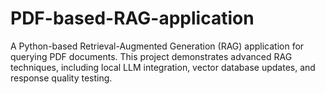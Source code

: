 # PDF-based-RAG-application
A Python-based Retrieval-Augmented Generation (RAG) application for querying PDF documents. This project demonstrates advanced RAG techniques, including local LLM integration, vector database updates, and response quality testing.
